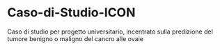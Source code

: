 # Caso-di-Studio-ICON
Caso di studio per progetto universitario, incentrato sulla predizione del tumore benigno o maligno del cancro alle ovaie
